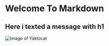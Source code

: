 # Welcome To Markdown
## Here i texted a message with h1 
![Image of Yaktocat](https://octodex.github.com/images/yaktocat.png)
